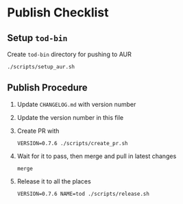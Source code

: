 # Publish Checklist

## Setup `tod-bin`

Create `tod-bin` directory for pushing to AUR

```fish
./scripts/setup_aur.sh
```

## Publish Procedure

1. Update `CHANGELOG.md` with version number
2. Update the version number in this file
3. Create PR with

    ```fish
    VERSION=0.7.6 ./scripts/create_pr.sh
    ```

4. Wait for it to pass, then merge and pull in latest changes

    ```fish
    merge
    ```

5. Release it to all the places

    ```fish
    VERSION=0.7.6 NAME=tod ./scripts/release.sh
    ```
